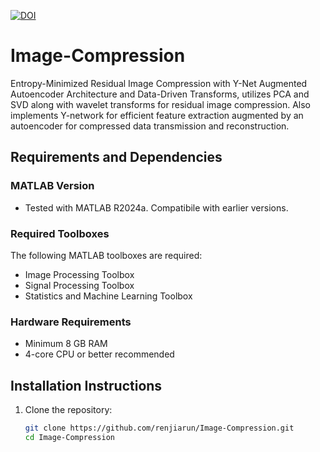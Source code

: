 [![DOI](https://zenodo.org/badge/DOI/10.5281/zenodo.14365003.svg)](https://doi.org/10.5281/zenodo.14365003)
# Image-Compression
Entropy-Minimized Residual Image Compression with Y-Net Augmented Autoencoder Architecture and Data-Driven Transforms,
utilizes PCA and SVD along with wavelet transforms for residual image compression. Also implements Y-network for efficient feature extraction augmented by an autoencoder for compressed data transmission and reconstruction.
## Requirements and Dependencies

### MATLAB Version
- Tested with MATLAB R2024a. Compatibile with earlier versions. 

### Required Toolboxes
The following MATLAB toolboxes are required:
- Image Processing Toolbox
- Signal Processing Toolbox
- Statistics and Machine Learning Toolbox

### Hardware Requirements
- Minimum 8 GB RAM
- 4-core CPU or better recommended

## Installation Instructions

1. Clone the repository:
   ```bash
   git clone https://github.com/renjiarun/Image-Compression.git
   cd Image-Compression
